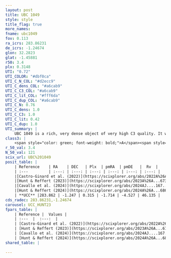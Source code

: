 ```yaml
---
layout: post
title: UBC 1049
style: style
title_flag: true
more_names: 
fname: ubc1049
fov: 0.113
ra_icrs: 283.86231
de_icrs: -1.24674
glon: 32.2823
glat: -1.45881
r50: 3.4
plx: 0.3148
UTI: "0.72"
UTI_COLOR: "#dbf0ca"
UTI_C_N_COL: "#d2ecc9"
UTI_C_dens_COL: "#a6cab9"
UTI_C_C3_COL: "#a6cab9"
UTI_C_lit_COL: "#fff6da"
UTI_C_dup_COL: "#a6cab9"
UTI_C_N: 0.76
UTI_C_dens: 1.0
UTI_C_C3: 1.0
UTI_C_lit: 0.42
UTI_C_dup: 1.0
UTI_summary: |
    UBC 1049 is a rich, very dense object of very high C3 quality. It was recently reported in the literature.
class3: |
    <span style="color: green; font-weight: bold;">A</span><span style="color: green; font-weight: bold;">A</span>
r_50_val: 3.4
N_50_val: 121
scix_url: UBC%201049
posit_table: |
    | Reference    | RA    | DEC   | Plx  | pmRA  | pmDE   |  Rv  |
    | :---         | :---: | :---: | :---: | :---: | :---: | :---: |
    |[Castro-Ginard et al. (2022)](https://scixplorer.org/abs/2022A%26A...661A.118C) | 283.88 | -1.24 | 0.32 | -1.72 | -4.54 | 46.76 |
    |[Hunt & Reffert (2023)](https://scixplorer.org/abs/2023A%26A...673A.114H) | 283.863 | -1.251 | 0.311 | -1.716 | -4.524 | 46.725 |
    |[Cavallo et al. (2024)](https://scixplorer.org/abs/2024AJ....167...12C) | 283.866 | -1.241 | 0.312 | -- | -- | -- |
    |[Hunt & Reffert (2024)](https://scixplorer.org/abs/2024A%26A...686A..42H) | 283.863 | -1.251 | 0.311 | -1.716 | -4.524 | 46.725 |
    | **UCC** |283.862 | -1.247 | 0.315 | -1.714 | -4.527 | 46.135 | 
cds_radec: 283.86231,-1.24674
carousel: UCC_HUNT23
fpars_table: |
    | Reference |  Values |
    | :---  |  :---:  |
    | [Castro-Ginard et al. (2022)](https://scixplorer.org/abs/2022A%26A...661A.118C) | `AV=2.656, Dist=3646, logAge=7.93` |
    | [Hunt & Reffert (2023)](https://scixplorer.org/abs/2023A%26A...673A.114H) | `AV50=3.393, diffAV50=2.535, MOD50=12.285, logAge50=7.733` |
    | [Cavallo et al. (2024)](https://scixplorer.org/abs/2024AJ....167...12C) | `AV50=3.5, dMod50=11.98, logAge50=7.97, [Fe/H]50=0.11` |
    | [Hunt & Reffert (2024)](https://scixplorer.org/abs/2024A%26A...686A..42H) | `MassJ=2280.38` |
shared_table: |
    
---
```

